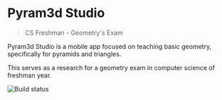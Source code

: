# Pyram3d Studio

> CS Freshman - Geometry's Exam

Pyram3d Studio is a mobile app focused on teaching basic geometry, specifically for pyramids and triangles.

This serves as a research for a geometry exam in computer science of freshman year.

![Build status](https://build.appcenter.ms/v0.1/apps/3e34db8a-3a26-49f2-b75f-6c5372d4b072/branches/master/badge)
